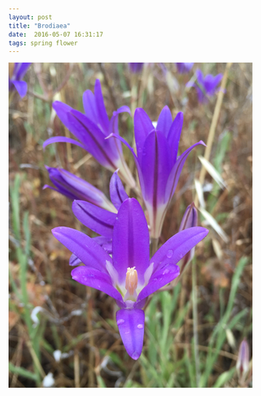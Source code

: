 ```yaml
---
layout: post
title: "Brodiaea"
date:  2016-05-07 16:31:17
tags: spring flower  
---
```


![Brodiaea](/images/brodiaea.png)

<!--more-->

